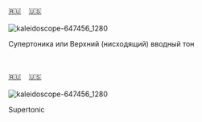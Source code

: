 <span id="ru"><a href='#ru'>🇷🇺</a> &nbsp;&nbsp;&nbsp;<a href='#en'>🇺🇸</a> &nbsp;&nbsp;&nbsp;</span><br><br>
![kaleidoscope-647456_1280](https://github.com/user-attachments/assets/12f77104-a78f-4807-9ab8-161de0811690)

Супертоника или Верхний (нисходящий) вводный тон

<br><br>
<span id="en"><a href='#ru'>🇷🇺</a> &nbsp;&nbsp;&nbsp;<a href='#en'>🇺🇸</a> &nbsp;&nbsp;&nbsp;</span><br><br>
![kaleidoscope-647456_1280](https://github.com/user-attachments/assets/12f77104-a78f-4807-9ab8-161de0811690)

Supertonic

<br><br>
